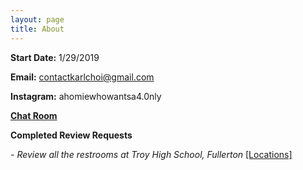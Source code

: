 ```yaml
---
layout: page
title: About
---
```


**Start Date:** 1/29/2019

**Email:** contactkarlchoi@gmail.com

**Instagram:** ahomiewhowantsa4.0nly

**[Chat Room](https://hangouts.google.com/group/QVVxLXoyT9A9FOBp2)**

**Completed Review Requests**

*- Review all the restrooms at Troy High School, Fullerton* [[Locations]](https://karlcxu.github.io/KarlChoiReviews/Locations.html)
